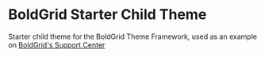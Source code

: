 # BoldGrid Starter Child Theme
Starter child theme for the BoldGrid Theme Framework, used as an example on [BoldGrid's Support Center](https://www.boldgrid.com/support/)
